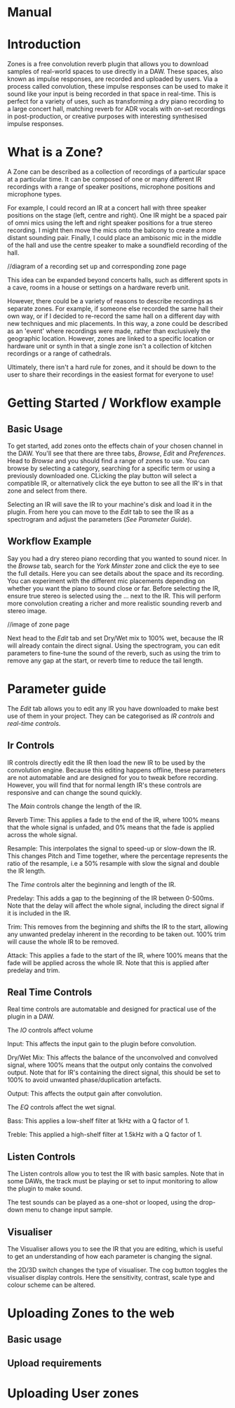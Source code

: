 # Manual

# Introduction

Zones is a free convolution reverb plugin that allows you to download samples of real-world spaces
to use directly in a DAW. These spaces, also known as impulse responses, are recorded and uploaded by users.
Via a process called convolution, these impulse responses can be used to make it sound like your input is
being recorded in that space in real-time. This is perfect for a variety of uses, such as transforming a
dry piano recording to a large concert hall, matching reverb for ADR vocals with on-set recordings in
post-production, or creative purposes with interesting synthesised impulse responses.

# What is a Zone?

A Zone can be described as a collection of recordings of a particular space at a particular time.
It can be composed of one or many different IR recordings with a range of speaker positions, microphone
positions and microphone types.

For example, I could record an IR at a concert hall with three speaker positions on the stage
(left, centre and right). One IR might be a spaced pair of omni mics using the left and right speaker
positions for a true stereo recording. I might then move the mics onto the balcony to create a more
distant sounding pair. Finally, I could place an ambisonic mic in the middle of the hall and use the
centre speaker to make a soundfield recording of the hall.

//diagram of a recording set up and corresponding zone page

This idea can be expanded beyond concerts halls, such as different spots in a cave, rooms in a house
or settings on a hardware reverb unit.

However, there could be a variety of reasons to describe recordings as separate zones. For example, if
someone else recorded the same hall their own way, or if I decided to re-record the same hall on a
different day with new techniques and mic placements. In this way, a zone could be described as an 'event'
where recordings were made, rather than exclusively the geographic location. However, zones are linked
to a specific location or hardware unit or synth in that a single zone isn't a collection of kitchen
recordings or a range of cathedrals.

Ultimately, there isn't a hard rule for zones, and it should be down to the user to share their
recordings in the easiest format for everyone to use!

# Getting Started / Workflow example

## Basic Usage

To get started, add zones onto the effects chain of your chosen channel in the DAW. You'll see that there
are three tabs, *Browse*, *Edit* and *Preferences*. Head to *Browse* and you should find a range of zones to use.
You can browse by selecting a category, searching for a specific term or using a previously downloaded one.
CLicking the play button will select a compatible IR, or alternatively click the eye button to see all the
IR's in that zone and select from there.

Selecting an IR will save the IR to your machine's disk and load it in the plugin. From here you can move
to the *Edit* tab to see the IR as a spectrogram and adjust the parameters (*See Parameter Guide*).

## Workflow Example

Say you had a dry stereo piano recording that you wanted to sound nicer. In the *Browse* tab, search for
the *York Minster* zone and click the eye to see the full details. Here you can see details about the
space and its recording. You can experiment with the different mic placements depending on whether you
want the piano to sound close or far. Before selecting the IR, ensure true stereo is selected using
the ... next to the IR. This will perform more convolution creating a richer and more realistic sounding
reverb and stereo image.

//image of zone page

Next head to the *Edit* tab and set Dry/Wet mix to 100% wet, because the IR will already contain the direct signal.
Using the spectrogram, you can edit parameters to fine-tune the sound of the reverb, such as using the trim
to remove any gap at the start, or reverb time to reduce the tail length.

# Parameter guide

The *Edit* tab allows you to edit any IR you have downloaded to make best use of them in your project.
They can be categorised as *IR controls* and *real-time controls*.

## Ir Controls

IR controls directly edit the IR then load the new IR to be used by the convolution engine. Because this
editing happens offline, these parameters are not automatable and are designed for you to tweak before
recording. However, you will find that for normal length IR's these controls are responsive and can
change the sound quickly.

The *Main* controls change the length of the IR.

Reverb Time: This applies a fade to the end of the IR, where 100% means that the whole signal is unfaded,
and 0% means that the fade is applied across the whole signal.

Resample: This interpolates the signal to speed-up or slow-down the IR. This changes Pitch and Time together,
where the percentage represents the ratio of the resample, i.e a 50% resample with slow the signal and double the IR
length.

The *Time* controls alter the beginning and length of the IR.

Predelay: This adds a gap to the beginning of the IR between 0-500ms. Note that the delay will affect
the whole signal, including the direct signal if it is included in the IR.

Trim: This removes from the beginning and shifts the IR to the start, allowing any unwanted predelay inherent in the
recording to be
taken out. 100% trim will cause the whole IR to be removed.

Attack: This applies a fade to the start of the IR, where 100% means that the fade will be applied
across the whole IR. Note that this is applied after predelay and trim.

## Real Time Controls

Real time controls are automatable and designed for practical use of the plugin in a DAW.

The *IO* controls affect volume

Input: This affects the input gain to the plugin before convolution.

Dry/Wet Mix: This affects the balance of the unconvolved and convolved signal, where 100% means that the
output only contains the convolved output. Note that for IR's containing the direct signal, this
should be set to 100% to avoid unwanted phase/duplication artefacts.

Output: This affects the output gain after convolution.

The *EQ* controls affect the wet signal.

Bass: This applies a low-shelf filter at 1kHz with a Q factor of 1.

Treble: This applied a high-shelf filter at 1.5kHz with a Q factor of 1.

## Listen Controls

The Listen controls allow you to test the IR with basic samples. Note that in some DAWs, the track must
be playing or set to input monitoring to allow the plugin to make sound.

The test sounds can be played as a one-shot or looped, using the drop-down menu to change input sample.

## Visualiser

The Visualiser allows you to see the IR that you are editing, which is useful to get an understanding
of how each parameter is changing the signal.

the 2D/3D switch changes the type of visualiser.
The cog button toggles the visualiser display controls. Here the sensitivity, contrast, scale type and
colour scheme can be altered.

# Uploading Zones to the web

## Basic usage

## Upload requirements

# Uploading User zones